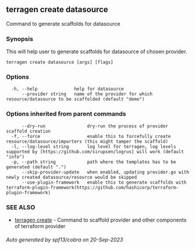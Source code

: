 ## terragen create datasource

Command to generate scaffolds for datasource

### Synopsis

This will help user to generate scaffolds for datasource of chosen provider.

```
terragen create datasource [args] [flags]
```

### Options

```
  -h, --help              help for datasource
      --provider string   name of the provider for which resource/datasource to be scaffolded (default "demo")
```

### Options inherited from parent commands

```
      --dry-run                dry-run the process of provider scaffold creation
  -f, --force                  enable this to forcefully create resource/datasource/importers (this might tamper the scaffold)
  -l, --log-level string       log level for terragen, log levels supported by [https://github.com/sirupsen/logrus] will work (default "info")
  -p, --path string            path where the templates has to be generated (default ".")
      --skip-provider-update   when enabled, updating provider.go with newly created datasource/resource would be skipped
      --use-plugin-framework   enable this to generate scaffolds with terraform-plugin-framework(https://github.com/hashicorp/terraform-plugin-framework)
```

### SEE ALSO

* [terragen create](terragen_create.md)	 - Command to scaffold provider and other components of terraform provider

###### Auto generated by spf13/cobra on 20-Sep-2023
